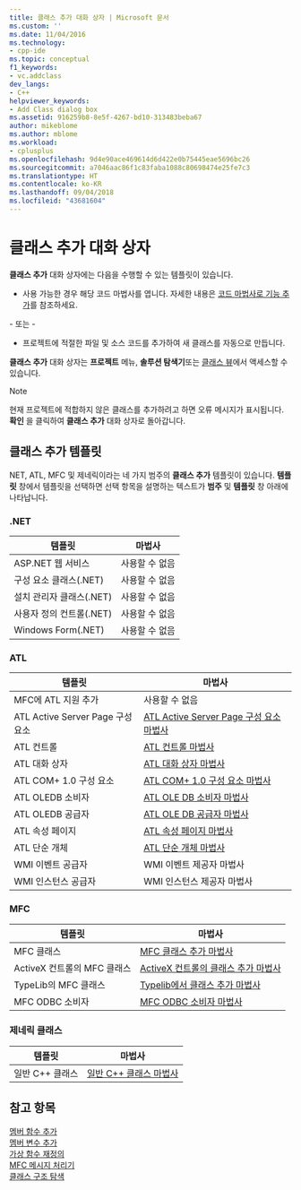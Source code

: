 ```yaml
---
title: 클래스 추가 대화 상자 | Microsoft 문서
ms.custom: ''
ms.date: 11/04/2016
ms.technology:
- cpp-ide
ms.topic: conceptual
f1_keywords:
- vc.addclass
dev_langs:
- C++
helpviewer_keywords:
- Add Class dialog box
ms.assetid: 916259b8-8e5f-4267-bd10-313483beba67
author: mikeblome
ms.author: mblome
ms.workload:
- cplusplus
ms.openlocfilehash: 9d4e90ace469614d6d422e0b75445eae5696bc26
ms.sourcegitcommit: a7046aac86f1c83faba1088c80698474e25fe7c3
ms.translationtype: HT
ms.contentlocale: ko-KR
ms.lasthandoff: 09/04/2018
ms.locfileid: "43681604"
---
```

# <a name="add-class-dialog-box"></a>클래스 추가 대화 상자
**클래스 추가** 대화 상자에는 다음을 수행할 수 있는 템플릿이 있습니다.  
  
-   사용 가능한 경우 해당 코드 마법사를 엽니다. 자세한 내용은 [코드 마법사로 기능 추가](../ide/adding-functionality-with-code-wizards-cpp.md)를 참조하세요.  
  
 \- 또는 -  
  
-   프로젝트에 적절한 파일 및 소스 코드를 추가하여 새 클래스를 자동으로 만듭니다.  
  
 **클래스 추가** 대화 상자는 **프로젝트** 메뉴, **솔루션 탐색기**또는 [클래스 뷰](/visualstudio/ide/viewing-the-structure-of-code)에서 액세스할 수 있습니다.  
  
> [!NOTE]
>  현재 프로젝트에 적합하지 않은 클래스를 추가하려고 하면 오류 메시지가 표시됩니다. **확인** 을 클릭하여 **클래스 추가** 대화 상자로 돌아갑니다.  
  
## <a name="add-class-templates"></a>클래스 추가 템플릿  
 NET, ATL, MFC 및 제네릭이라는 네 가지 범주의 **클래스 추가** 템플릿이 있습니다. **템플릿** 창에서 템플릿을 선택하면 선택 항목을 설명하는 텍스트가 **범주** 및 **템플릿** 창 아래에 나타납니다.  
  
### <a name="net"></a>.NET  
  
|템플릿|마법사|  
|--------------|------------|  
|ASP.NET 웹 서비스|사용할 수 없음|  
|구성 요소 클래스(.NET)|사용할 수 없음|  
|설치 관리자 클래스(.NET)|사용할 수 없음|  
|사용자 정의 컨트롤(.NET)|사용할 수 없음|  
|Windows Form(.NET)|사용할 수 없음|  
  
### <a name="atl"></a>ATL  
  
|템플릿|마법사|  
|--------------|------------|  
|MFC에 ATL 지원 추가|사용할 수 없음|  
|ATL Active Server Page 구성 요소|[ATL Active Server Page 구성 요소 마법사](../atl/reference/atl-active-server-page-component-wizard.md)|  
|ATL 컨트롤|[ATL 컨트롤 마법사](../atl/reference/atl-control-wizard.md)|  
|ATL 대화 상자|[ATL 대화 상자 마법사](../atl/reference/atl-dialog-wizard.md)|  
|ATL COM+ 1.0 구성 요소|[ATL COM+ 1.0 구성 요소 마법사](../atl/reference/atl-com-plus-1-0-component-wizard.md)|  
|ATL OLEDB 소비자|[ATL OLE DB 소비자 마법사](../atl/reference/atl-ole-db-consumer-wizard.md)|  
|ATL OLEDB 공급자|[ATL OLE DB 공급자 마법사](../atl/reference/atl-ole-db-provider-wizard.md)|  
|ATL 속성 페이지|[ATL 속성 페이지 마법사](../atl/reference/atl-property-page-wizard.md)|  
|ATL 단순 개체|[ATL 단순 개체 마법사](../atl/reference/atl-simple-object-wizard.md)|  
|WMI 이벤트 공급자|WMI 이벤트 제공자 마법사|  
|WMI 인스턴스 공급자|WMI 인스턴스 제공자 마법사|  
  
### <a name="mfc"></a>MFC  
  
|템플릿|마법사|  
|--------------|------------|  
|MFC 클래스|[MFC 클래스 추가 마법사](../mfc/reference/mfc-add-class-wizard.md)|  
|ActiveX 컨트롤의 MFC 클래스|[ActiveX 컨트롤의 클래스 추가 마법사](../ide/add-class-from-activex-control-wizard.md)|  
|TypeLib의 MFC 클래스|[Typelib에서 클래스 추가 마법사](../mfc/reference/add-class-from-typelib-wizard.md)|  
|MFC ODBC 소비자|[MFC ODBC 소비자 마법사](../mfc/reference/mfc-odbc-consumer-wizard.md)|  
  
### <a name="generic-classes"></a>제네릭 클래스  
  
|템플릿|마법사|  
|--------------|------------|  
|일반 C++ 클래스|[일반 C++ 클래스 마법사](../ide/generic-cpp-class-wizard.md)|  
  
## <a name="see-also"></a>참고 항목  
 [멤버 함수 추가](../ide/adding-a-member-function-visual-cpp.md)   
 [멤버 변수 추가](../ide/adding-a-member-variable-visual-cpp.md)   
 [가상 함수 재정의](../ide/overriding-a-virtual-function-visual-cpp.md)   
 [MFC 메시지 처리기](../mfc/reference/adding-an-mfc-message-handler.md)   
 [클래스 구조 탐색](../ide/navigating-the-class-structure-visual-cpp.md)